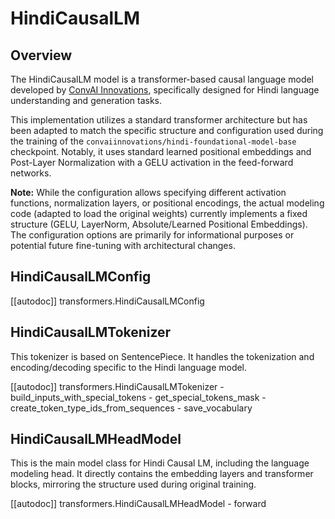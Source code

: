 # HindiCausalLM

## Overview

The HindiCausalLM model is a transformer-based causal language model developed by [ConvAI Innovations](https://huggingface.co/convaiinnovations), specifically designed for Hindi language understanding and generation tasks.

This implementation utilizes a standard transformer architecture but has been adapted to match the specific structure and configuration used during the training of the `convaiinnovations/hindi-foundational-model-base` checkpoint. Notably, it uses standard learned positional embeddings and Post-Layer Normalization with a GELU activation in the feed-forward networks.

**Note:** While the configuration allows specifying different activation functions, normalization layers, or positional encodings, the actual modeling code (adapted to load the original weights) currently implements a fixed structure (GELU, LayerNorm, Absolute/Learned Positional Embeddings). The configuration options are primarily for informational purposes or potential future fine-tuning with architectural changes.

## HindiCausalLMConfig

[[autodoc]] transformers.HindiCausalLMConfig

## HindiCausalLMTokenizer

This tokenizer is based on SentencePiece. It handles the tokenization and encoding/decoding specific to the Hindi language model.

[[autodoc]] transformers.HindiCausalLMTokenizer
    - build_inputs_with_special_tokens
    - get_special_tokens_mask
    - create_token_type_ids_from_sequences
    - save_vocabulary

## HindiCausalLMHeadModel

This is the main model class for Hindi Causal LM, including the language modeling head. It directly contains the embedding layers and transformer blocks, mirroring the structure used during original training.

[[autodoc]] transformers.HindiCausalLMHeadModel
    - forward